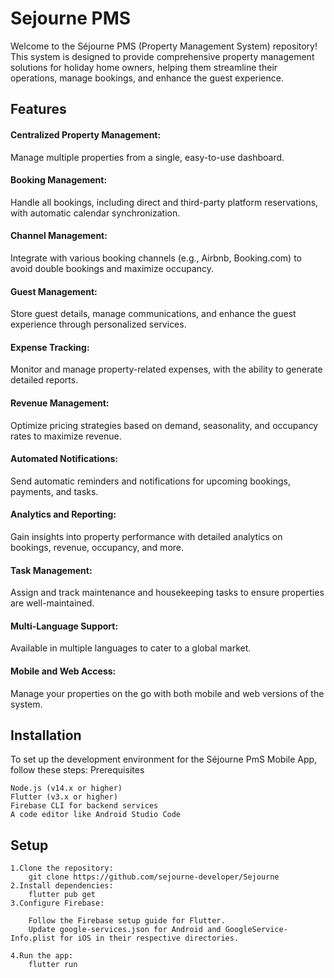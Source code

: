 # Sejourne PMS

Welcome to the Séjourne PMS (Property Management System) repository! This system is designed to provide comprehensive property management solutions for holiday home owners, helping them streamline their operations, manage bookings, and enhance the guest experience.

## Features

<h4> Centralized Property Management:</h4> Manage multiple properties from a single, easy-to-use dashboard.
<h4> Booking Management:</h4> Handle all bookings, including direct and third-party platform reservations, with automatic calendar synchronization.
<h4> Channel Management:</h4> Integrate with various booking channels (e.g., Airbnb, Booking.com) to avoid double bookings and maximize occupancy.
<h4> Guest Management:</h4> Store guest details, manage communications, and enhance the guest experience through personalized services.
<h4> Expense Tracking:</h4> Monitor and manage property-related expenses, with the ability to generate detailed reports.
<h4> Revenue Management:</h4> Optimize pricing strategies based on demand, seasonality, and occupancy rates to maximize revenue.
<h4> Automated Notifications:</h4> Send automatic reminders and notifications for upcoming bookings, payments, and tasks.
<h4> Analytics and Reporting:</h4> Gain insights into property performance with detailed analytics on bookings, revenue, occupancy, and more.
<h4> Task Management:</h4> Assign and track maintenance and housekeeping tasks to ensure properties are well-maintained.
<h4> Multi-Language Support:</h4> Available in multiple languages to cater to a global market.
<h4> Mobile and Web Access:</h4> Manage your properties on the go with both mobile and web versions of the system.

## Installation

To set up the development environment for the Séjourne PmS Mobile App, follow these steps:
Prerequisites

    Node.js (v14.x or higher)
    Flutter (v3.x or higher)
    Firebase CLI for backend services
    A code editor like Android Studio Code

## Setup

    1.Clone the repository:
        git clone https://github.com/sejourne-developer/Sejourne
    2.Install dependencies:
        flutter pub get
    3.Configure Firebase:

        Follow the Firebase setup guide for Flutter.
        Update google-services.json for Android and GoogleService-Info.plist for iOS in their respective directories.

    4.Run the app:
        flutter run
